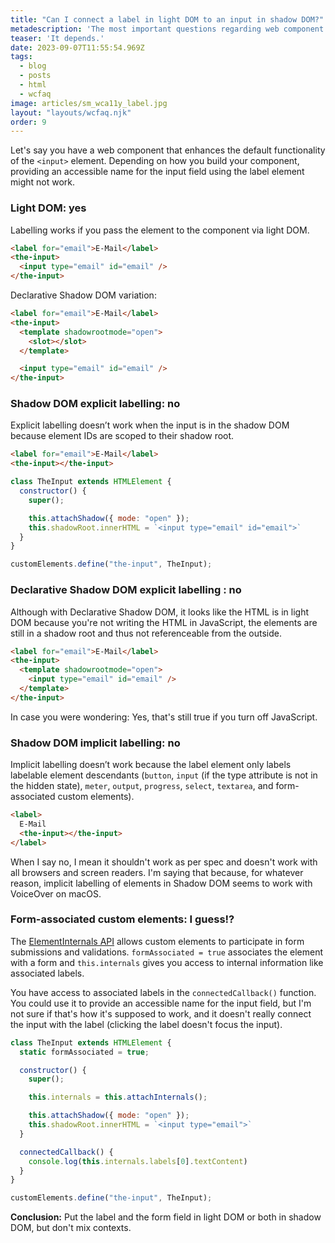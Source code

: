 ```yaml
---
title: "Can I connect a label in light DOM to an input in shadow DOM?"
metadescription: 'The most important questions regarding web component accessibility'
teaser: 'It depends.'
date: 2023-09-07T11:55:54.969Z
tags:
  - blog
  - posts
  - html
  - wcfaq
image: articles/sm_wca11y_label.jpg
layout: "layouts/wcfaq.njk"
order: 9
---
```

Let's say you have a web component that enhances the default functionality of the `<input>` element. Depending on how you build your component, providing an accessible name for the input field using the label element might not work.

### Light DOM: yes

Labelling works if you pass the element to the component via light DOM.

```html
<label for="email">E-Mail</label>
<the-input>
  <input type="email" id="email" />
</the-input>
```

Declarative Shadow DOM variation:

```html
<label for="email">E-Mail</label>
<the-input>
  <template shadowrootmode="open">
    <slot></slot>
  </template>

  <input type="email" id="email" />
</the-input>
```

### Shadow DOM explicit labelling: no

Explicit labelling doesn’t work when the input is in the shadow DOM because element IDs are scoped to their shadow root.

```html
<label for="email">E-Mail</label>
<the-input></the-input>
```

```jsx
class TheInput extends HTMLElement {
  constructor() {
    super();

    this.attachShadow({ mode: "open" });
    this.shadowRoot.innerHTML = `<input type="email" id="email">`
  }
}

customElements.define("the-input", TheInput);
```

### Declarative Shadow DOM explicit labelling : no

Although with Declarative Shadow DOM, it looks like the HTML is in light DOM because you're not writing the HTML in JavaScript, the elements are still in a shadow root and thus not referenceable from the outside.

```html
<label for="email">E-Mail</label>
<the-input>
  <template shadowrootmode="open">
    <input type="email" id="email" />
  </template>
</the-input>
```

In case you were wondering: Yes, that's still true if you turn off JavaScript.

### Shadow DOM implicit labelling: no

Implicit labelling doesn’t work because the label element only labels labelable element descendants (`button`, `input` (if the type attribute is not in the hidden state), `meter`, `output`, `progress`, `select`, `textarea`, and form-associated custom elements).

```html
<label>
  E-Mail
  <the-input></the-input>
</label>
```

When I say no, I mean it shouldn't work as per spec and doesn't work with all browsers and screen readers. I'm saying that because, for whatever reason, implicit labelling of elements in Shadow DOM seems to work with VoiceOver on macOS.

### Form-associated custom elements: I guess!?

The [ElementInternals API](https://webkit.org/blog/13711/elementinternals-and-form-associated-custom-elements/) allows custom elements to participate in form submissions and validations.
`formAssociated = true` associates the element with a form and `this.internals` gives you access to internal information like associated labels.

You have access to associated labels in the `connectedCallback()` function. You could use it to provide an accessible name for the input field, but I'm not sure if that's how it's supposed to work, and it doesn't really connect the input with the label (clicking the label doesn't focus the input).

```jsx
class TheInput extends HTMLElement {
  static formAssociated = true;

  constructor() {
    super();

    this.internals = this.attachInternals();

    this.attachShadow({ mode: "open" });
    this.shadowRoot.innerHTML = `<input type="email">`
  }

  connectedCallback() {
    console.log(this.internals.labels[0].textContent)
  }
}

customElements.define("the-input", TheInput);
```


**Conclusion:** Put the label and the form field in light DOM or both in shadow DOM, but don't mix contexts.